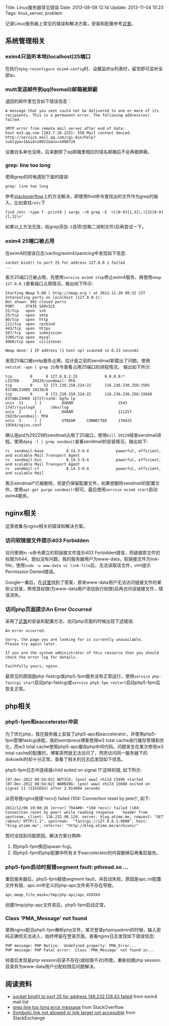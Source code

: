 Title: Linux服务器常见错误
Date: 2013-08-08 12:14
Update: 2013-11-04 15:23
Tags: linux_server, problem

记录Linux服务器上常见的错误和解决方案，安装和配置参考[这里](/tips/build_linux_host)。
## 系统管理相关

### exim4只监听本地(localhost)25端口
在执行`dpkg-reconfigure exim4-config`时，设置监听ip列表时，留空即可监听全部ip。

### mutt发送邮件到qq(foxmail)邮箱被屏蔽

退回的邮件里包含如下错误信息：

    A message that you sent could not be delivered to one or more of its
    recipients. This is a permanent error. The following address(es) failed:

    SMTP error from remote mail server after end of data:
    host mx3.qq.com [103.7.28.233]: 550 Mail content denied. http://service.mail.qq.com/cgi-bin/help?subtype=1&&id=20022&&no=1000726

设置白名单也没用，后来删除了qq邮箱里相应的域名邮箱后不会再被屏蔽。

### grep: line too long
使用grep的时候遇到下面的错误:

    grep: line too long

参考[stackoverflow](http://stackoverflow.com/questions/3657236/grep-line-too-long-error-message)上的方法解决，即使用find命令查找出的文件作为grep的输入，比如查找`/etc`下

    find /etc -type f -print0 | xargs -r0 grep -E '<([0-9]{1,3}\.){3}[0-9]{1,3}\>'

如果以上方法无效，给grep添加`-I`选项(忽略二进制文件)后再尝试一下。
### exim4 25端口被占用

在exim4的错误日志/var/log/exim4/paniclog中发现如下信息:
	
	socket bind() to port 25 for address 127.0.0.1 failed
	...

表示25端口已被占用，先使用`service exim4 stop`停止exim4服务，再使用`nmap 127.0.0.1`查看端口占用情况，输出如下所示:

	Starting Nmap 5.00 ( http://nmap.org ) at 2012-11-28 09:32 CST
	Interesting ports on localhost (127.0.0.1):
	Not shown: 992 closed ports
	PORT     STATE SERVICE
	22/tcp   open  ssh
	25/tcp   open  smtp
	80/tcp   open  http
	111/tcp  open  rpcbind
	443/tcp  open  https
	587/tcp  open  submission
	3306/tcp open  mysql
	9000/tcp open  cslistener
	
	Nmap done: 1 IP address (1 host up) scanned in 0.23 seconds

发现25端口被smtp服务占用，估计是之前的sendmail卸载出了问题。使用`netstat -apn | grep 25`命令查看占用25端口的进程情况，
输出如下所示:
	
	tcp        0      0 127.0.0.1:25            0.0.0.0:*               LISTEN      29229/sendmail: MTA
	tcp        0     52 173.230.150.224:22      116.236.230.250:3505    ESTABLISHED 19238/0         
	tcp        0      0 173.230.150.224:22      116.236.230.250:15840   ESTABLISHED 15727/sshd: bgfw [p
	unix  11     [ ]         DGRAM                    2543     1747/rsyslogd       /dev/log
	unix  2      [ ]         DGRAM                    111257   29229/sendmail: MTA 
	unix  3      [ ]         STREAM     CONNECTED     170425   19564/nginx.conf    

确认是pid为29229的sendmail占用了25端口，使用`kill 29229`结束sendmail进程。使用`dpkg -l | grep sendmail`查看sendmail的安装情况，输出如下:
	
	rc  sendmail-base          8.14.3-9.4            powerful, efficient, and scalable Mail Transport Agent
	rc  sendmail-bin           8.14.3-9.4            powerful, efficient, and scalable Mail Transport Agent
	rc  sendmail-cf            8.14.3-9.4            powerful, efficient, and scalable Mail

表示sendmail*已被删除，但是仍保留配置文件。如果想删除sendmail的配置文件，使用`apt-get purge sendmail*`即可。最后使用`service exim4 start`启动exim4服务。

## nginx相关

这里收集与nginx相关的错误和解决方案。

### 访问软链接文件提示403 Forbidden

访问使用ln -s命令建立的软链接文件提示403 Forbidden错误，而链接原文件的权限为644，貌似没有问题。我的服务器用户为www-data，软链接文件为link-file，使用`sudo -u www-data vi link-file`后，无法读取该文件，vim提示Permission Denied错误。

Google一番后，在[这里](http://unix.stackexchange.com/questions/20993/symbolic-link-not-allowed-or-link-target-not-accessible-apache-on-centos-6)找到了答案，原来www-data用户无法访问链接文件的某些父目录，修改其权限(为www-data用户添加执行权限)后再访问该链接文件，错误消失。

### 访问php页面提示An Error Occurred

采用了[这里](/tips/build_linux_host#安装和配置nginx)的安装和配置方法，访问php页面的时候出现下述错误:
	
	An error occurred.
	
	Sorry, the page you are looking for is currently unavailable.
	Please try again later.
	
	If you are the system administrator of this resource then you should check the error log for details.
	
	Faithfully yours, nginx.

最常见的原因是php-fastcgi或php5-fpm服务没有正常运行，使用`service php-fastcgi start`启动php-fastcgi或`service php5-fpm restart`启动php5-fpm后恢复正常。

## php相关

### php5-fpm和eaccelerator冲突
为了优化php，我在服务器上安装了php5-apc和eaccelerator，并使用php5-fpm管理fastcgi进程，我的wordpress博客使用w3 total cache进行缓存管理和优化，而w3 total cache使用php5-apc缓存php中间代码。问题发生在某次修改w3 total cache的配置时，博客突然就无法访问了，然而访问同一服务器下的dokuwiki时却十分正常。查看了相关的日志后发现如下信息。

php5-fpm日志中连续报child exited on signal 11'这样的错, 如下所示:
	
	[07-Dec-2012 08:54:02] NOTICE: [pool www] child 15696 started
	[07-Dec-2012 08:54:02] WARNING: [pool www] child 15688 exited on signal 11 (SIGSEGV) after 3.914094 seconds 

从而导致nginx报错'recv() failed (104: Connection reset by peer)', 如下:
	
	2012/12/06 19:08:26 [error] 7944#0: *160 recv() failed (104: Connection reset by peer) while reading response    header from upstream, client: 116.232.98.129, server: blog.atime.me, request: "GET /about/ HTTP/1.1", upstream:  "fastcgi://127.0.0.1:9000", host: "blog.atime.me", referrer: "http://blog.atime.me/archives/"

暂时没找到问题原因。解决方案分两种:

 1.  将php5-fpm换回spwan-fcgi。
 2.  将php5-fpm的php配置中所有关于eaccelerator的内容删掉后再重启服务。

### php5-fpm启动时报错segment fault: pthread.so ...

重启服务器后，php5-fpm报错segment fault，并启动失败。原因是apc.ini配置文件有错，apc.ini中定义的php-apc文件夹不存在导致。

    apc.mmap_file_mask=/tmp/php-apc/apc.XXXXXX

创建/tmp/php-apc文件夹后，php5-fpm启动正常。

### Class 'PMA_Message' not found

使用nginx配合php5-fpm解析php文件，某次登录phpmyadmin的时候，输入密码正确但无法进入，始终停留在登录页面。查看nginx日志发现如下错误信息:
	
	PHP message: PHP Notice:  Undefined property: PMA_Error...
	PHP message: PHP Fatal error:  Class 'PMA_Message' not found in...

经查后发现是php session目录不存在(或权限不对)所致，重新创建php session目录并为www-data用户分配权限后问题解决。

## 阅读资料

*  [socket bind() to port 25 for address 146.232.128.43 failed](http://www.exim.org/lurker/message/20030730.105421.ee14dd63.en.html) from exim4 mail list
*  [grep line too long error message](http://stackoverflow.com/questions/3657236/grep-line-too-long-error-message) from StackOverflow
*  [Symbolic link not allowed or link target not accessible](http://unix.stackexchange.com/questions/20993/symbolic-link-not-allowed-or-link-target-not-accessible-apache-on-centos-6) from StackExchange


